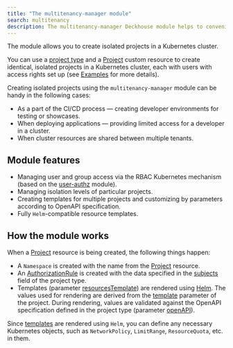 ```yaml
---
title: "The multitenancy-manager module"
search: multitenancy
description: The multitenancy-manager Deckhouse module helps to conveniently create templated projects in a Kubernetes cluster using Custom Resources. The rendering of project type template with Helm makes it possible to use any Kubernetes objects in an project type.
---
```


The module allows you to create isolated projects in a Kubernetes cluster.

You can use a [project type](cr.html#projecttype) and a [Project](cr.html#project) custom resource to create identical, isolated projects in a Kubernetes cluster, each with users with access rights set up (see [Examples](usage.html) for more details).

Creating isolated projects using the `multitenancy-manager` module can be handy in the following cases:
- As a part of the CI/CD process — creating developer environments for testing or showcases.
- When deploying applications — providing limited access for a developer in a cluster.
- When cluster resources are shared between multiple tenants.

## Module features

- Managing user and group access via the RBAC Kubernetes mechanism (based on the [user-authz](../140-user-authz/) module).
- Managing isolation levels of particular projects.
- Creating templates for multiple projects and customizing by parameters according to OpenAPI specification.
- Fully `Helm`-compatible resource templates.

## How the module works

When a [Project](cr.html#project) resource is being created, the following things happen:
- A `Namespace` is created with the name from the [Project](cr.html#project) resource.
- An [AuthorizationRule](../140-user-authz/cr.html#authorizationrule) is created with the data specified in the [subjects](cr.html#projecttype-v1alpha1-spec-subjects) field of the project type.
- Templates (parameter [resourcesTemplate](cr.html#projecttype-v1alpha1-spec-resourcestemplate)) are rendered using [Helm](https://helm.sh/docs/). The values used for rendering are derived from the [template](cr.html#project-v1alpha1-spec-template) parameter of the project. During rendering, values are validated against the OpenAPI specification defined in the project type (parameter [openAPI](cr.html#projecttype-v1alpha1-spec-openapi)).

Since [templates](cr.html#projecttype-v1alpha1-spec-resourcestemplate) are rendered using `Helm`, you can define any necessary Kubernetes objects, such as `NetworkPolicy`, `LimitRange`, `ResourceQuota`, etc. in them.
